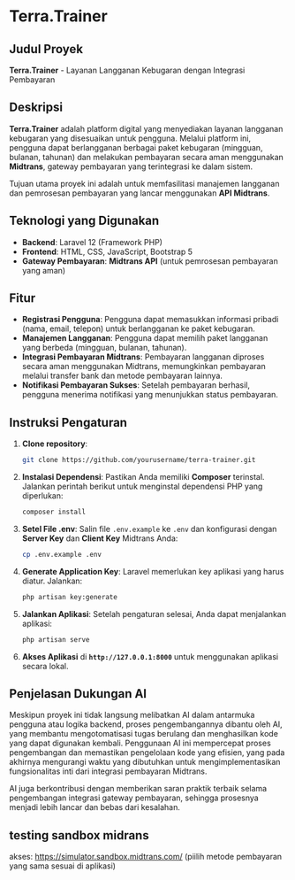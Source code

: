 # Terra.Trainer

## Judul Proyek
**Terra.Trainer** - Layanan Langganan Kebugaran dengan Integrasi Pembayaran

## Deskripsi
**Terra.Trainer** adalah platform digital yang menyediakan layanan langganan kebugaran yang disesuaikan untuk pengguna. Melalui platform ini, pengguna dapat berlangganan berbagai paket kebugaran (mingguan, bulanan, tahunan) dan melakukan pembayaran secara aman menggunakan **Midtrans**, gateway pembayaran yang terintegrasi ke dalam sistem.

Tujuan utama proyek ini adalah untuk memfasilitasi manajemen langganan dan pemrosesan pembayaran yang lancar menggunakan **API Midtrans**.

## Teknologi yang Digunakan
- **Backend**: Laravel 12 (Framework PHP)
- **Frontend**: HTML, CSS, JavaScript, Bootstrap 5
- **Gateway Pembayaran**: **Midtrans API** (untuk pemrosesan pembayaran yang aman)

## Fitur
- **Registrasi Pengguna**: Pengguna dapat memasukkan informasi pribadi (nama, email, telepon) untuk berlangganan ke paket kebugaran.
- **Manajemen Langganan**: Pengguna dapat memilih paket langganan yang berbeda (mingguan, bulanan, tahunan).
- **Integrasi Pembayaran Midtrans**: Pembayaran langganan diproses secara aman menggunakan Midtrans, memungkinkan pembayaran melalui transfer bank dan metode pembayaran lainnya.
- **Notifikasi Pembayaran Sukses**: Setelah pembayaran berhasil, pengguna menerima notifikasi yang menunjukkan status pembayaran.

## Instruksi Pengaturan
1. **Clone repository**:
    ```bash
    git clone https://github.com/yourusername/terra-trainer.git
    ```

2. **Instalasi Dependensi**:
    Pastikan Anda memiliki **Composer** terinstal. Jalankan perintah berikut untuk menginstal dependensi PHP yang diperlukan:
    ```bash
    composer install
    ```

3. **Setel File .env**:
    Salin file `.env.example` ke `.env` dan konfigurasi dengan **Server Key** dan **Client Key** Midtrans Anda:
    ```bash
    cp .env.example .env
    ```

4. **Generate Application Key**:
    Laravel memerlukan key aplikasi yang harus diatur. Jalankan:
    ```bash
    php artisan key:generate
    ```

5. **Jalankan Aplikasi**:
    Setelah pengaturan selesai, Anda dapat menjalankan aplikasi:
    ```bash
    php artisan serve
    ```

6. **Akses Aplikasi** di **`http://127.0.0.1:8000`** untuk menggunakan aplikasi secara lokal.

## Penjelasan Dukungan AI
Meskipun proyek ini tidak langsung melibatkan AI dalam antarmuka pengguna atau logika backend, proses pengembangannya dibantu oleh AI, yang membantu mengotomatisasi tugas berulang dan menghasilkan kode yang dapat digunakan kembali. Penggunaan AI ini mempercepat proses pengembangan dan memastikan pengelolaan kode yang efisien, yang pada akhirnya mengurangi waktu yang dibutuhkan untuk mengimplementasikan fungsionalitas inti dari integrasi pembayaran Midtrans.

AI juga berkontribusi dengan memberikan saran praktik terbaik selama pengembangan integrasi gateway pembayaran, sehingga prosesnya menjadi lebih lancar dan bebas dari kesalahan.

## testing sandbox midrans
akses: https://simulator.sandbox.midtrans.com/ (piilih metode pembayaran yang sama sesuai di aplikasi)
